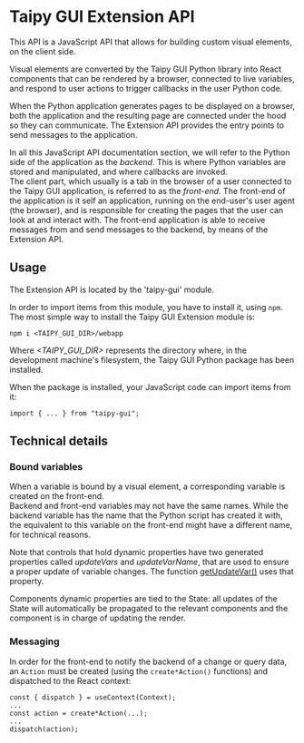 # Taipy GUI Extension API

This API is a JavaScript API that allows for building custom visual elements, on the client
side.

Visual elements are converted by the Taipy GUI Python library into React components that
can be rendered by a browser, connected to live variables, and respond to user actions
to trigger callbacks in the user Python code.

When the Python application generates pages to be displayed on a browser, both the application and the resulting page are connected under the hood so they can communicate.
The Extension API provides the entry points to send messages to the application.

In all this JavaScript API documentation section, we will refer to the Python side
of the application as the *backend*. This is where Python variables are stored and
manipulated, and where callbacks are invoked.<br/>
The client part, which usually is a tab in the browser of a user connected to the
Taipy GUI application, is referred to as the *front-end*. The front-end of the application
is it self an application, running on the end-user's user agent (the browser), and
is responsible for creating the pages that the user can look at and interact with. The
front-end application is able to receive messages from and send messages to the backend,
by means of the Extension API.

## Usage

The Extension API is located by the 'taipy-gui' module.

In order to import items from this module, you have to install it, using `npm`.
The most simple way to install the Taipy GUI Extension module is:
```
npm i <TAIPY_GUI_DIR>/webapp
```

Where *<TAIPY_GUI_DIR>* represents the directory where, in the development machine's
filesystem, the Taipy GUI Python package has been installed.

When the package is installed, your JavaScript code can import items from it:
```
import { ... } from "taipy-gui";
```

## Technical details

### Bound variables

When a variable is bound by a visual element, a corresponding variable is created on
the front-end.<br/>
Backend and front-end variables may not have the same names. While the backend variable
has the name that the Python script has created it with, the equivalent to this variable
on the front-end might have a different name, for technical reasons.

Note that controls that hold dynamic properties have two generated properties called
*updateVars* and *updateVarName*, that are used to ensure a proper update of variable changes. The function [getUpdateVar()](modules/#getupdatevar) uses that property.

Components dynamic properties are tied to the State: all updates of the State will
automatically be propagated to the relevant components and the component is in charge
of updating the render.

### Messaging

In order for the front-end to notify the backend of a change or query data, an `Action`
must be created (using the `create*Action()` functions) and dispatched to the React
context:

```
const { dispatch } = useContext(Context);
...
const action = create*Action(...);
...
dispatch(action);
```

